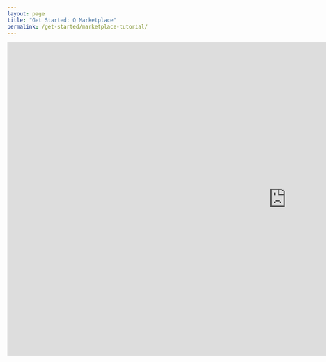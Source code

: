 ```yaml
---
layout: page
title: "Get Started: Q Marketplace"
permalink: /get-started/marketplace-tutorial/
---
```


<div class="embed-container">
<iframe width="1280" height="720" src="https://www.youtube.com/embed/g2M_aApwv_A" frameborder="0" allow="autoplay; encrypted-media" allowfullscreen></iframe>

</div>

<!--
## Next step

[Next step: Watch profile settings video]({{site.baseurl}}/get-started/creating-and-switching-profiles-tutorial/)
-->
